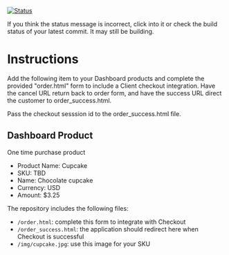 [![Status](https://img.shields.io/badge/status-SUBMITTABLE%20COMMIT:%2064f43df06c57f97a8d37d11aa84d289cc906cc76-brightgreen.svg)](https://github.com/andremcb/bakery_scaffold_AApE3fQi8zR0pcdo/commit/64f43df06c57f97a8d37d11aa84d289cc906cc76)
























































































If you think the status message is incorrect, click into it or check the build status of your latest commit. It may still be building.

# Instructions 

Add the following item to your Dashboard products and complete the provided "order.html" form to include a Client checkout integration. Have the cancel URL return back to order form, and have the success URL direct the customer to order_success.html. 

Pass the checkout sesssion id to the order_success.html file.

## Dashboard Product
One time purchase product
* Product Name: Cupcake
* SKU: TBD
* Name: Chocolate cupcake
* Currency: USD
* Amount: $3.25

The repository includes the following files:
* `/order.html`: complete this form to integrate with Checkout
* `/order_success.html`: the application should redirect here when Checkout is successful
* `/img/cupcake.jpg`: use this image for your SKU
